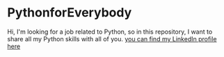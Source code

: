 # PythonforEverybody
Hi, I'm looking for a job related to Python, so in this repository, I want to share all my Python skills with all of you.
[you can find my LinkedIn profile here](www.linkedin.com/in/cristian-felipe-salinas-contreras)
